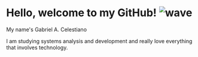 # Hello, welcome to my GitHub!  ![wave](https://github.githubassets.com/images/icons/emoji/unicode/1f44b.png)

My name's Gabriel A. Celestiano

I am studying systems analysis and development and really love everything that involves technology.

